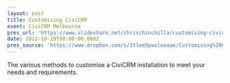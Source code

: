 ```yaml
---
layout: post
title: Customising CiviCRM
event: CiviCRM Melbourne
pres_url: 'https://www.slideshare.net/chrischinchilla/customising-civicrm'
date: 2012-10-29T00:00:00.000Z
pres_source: 'https://www.dropbox.com/s/1tlem5pwxloeaae/Customising%20CiviCRM.pptx?dl=0'
---
```


The various methods to customise a CiviCRM installation to meet your needs and requirements.
